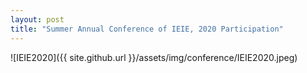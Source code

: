 ```yaml
---
layout: post
title: "Summer Annual Conference of IEIE, 2020 Participation"
---
```

![IEIE2020]({{ site.github.url }}/assets/img/conference/IEIE2020.jpeg)
